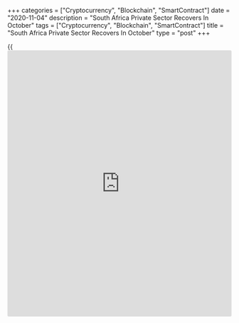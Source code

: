 +++
categories = ["Cryptocurrency", "Blockchain", "SmartContract"]
date = "2020-11-04"
description = "South Africa Private Sector Recovers In October"
tags = ["Cryptocurrency", "Blockchain", "SmartContract"]
title = "South Africa Private Sector Recovers In October"
type = "post"
+++

{{<iframe id="large-banner" src="https://www.bounty.group/#slide=22.0" width="100%" height="600" scrolling="no" style="border: 0px solid rgb(216, 221, 230); border-radius: 3px;">}}

South Africa's private sector expanded for the first time in one-
and-a-half years in October, as the Covid-19 restrictions eased, survey
data from IHS Markit showed on Wednesday.

The headline Purchasing Managers' Index rose to 51.0 in October from
49.4 in September. The reading rose for the fifth consecutive month. Any
reading above 50 indicates expansion in the sector.

Overall [business][1] conditions increased in both new orders and output
in October.

New business expanded for the first time in twenty-eight months, while
new export orders declined. New business from abroad was the slowest
since the pandemic hit.

Business activity increased for the first time in one-and-a-half years
to the greatest extend since December 2016.

Employment continued to decline in October and the pace of reduction
slowed to the weakest for seven months. Backlogs of works depletion
softened and suppliers' delivery time lengthened.

Purchase price increased at a sharp pace in October and the fastest for
six months and selling prices rose to the greatest extend since
February.

Business confidence remained remained broadly unchanged in October, as
hopes for an end to the Covid-19 pandemic.

"The latest data suggest that GDP could grow again during the final
three months of 2020, following an anticipated 'mechanical' rebound in
the third quarter," Andrew Harker, economics director at IHS Markit,
said.

"That said, caution is provided by the situation in other parts of the
world where a second wave of the virus has occurred," Harker said.

For comments and feedback [contact](https://www.playgroundfx.com/contact/): editorial@rtt[news](https://www.letsplayfx.com/blog/forex-news-website/).com

[Economic News][2]

 **What parts of the world are seeing the best (and worst) economic
performances lately? Click[here][3] to check out our [Econ Scorecard][3]
and find out! See up-to-the-moment [ranking](https://www.playgroundfx.com/blog/crypto-exchange-ranking/)s for the best and worst
performers in [GDP][4], [unemployment rate][5], [inflation][3] and much
more.**

   1. www.rtt[news](https://www.letsplayfx.com/blog/forex-news-website/).com/Content/Business.aspx
   2. www.rtt[news](https://www.letsplayfx.com/blog/forex-news-website/).com/Content/EconomicNews.aspx
   3. www.rtt[news](https://www.letsplayfx.com/blog/forex-news-website/).com/economic-scorecard/world-rank/CPI/highest-performance.aspx
   4. www.rtt[news](https://www.letsplayfx.com/blog/forex-news-website/).com/economic-scorecard/world-rank/GDP/highest-performance.aspx
   5. www.rtt[news](https://www.letsplayfx.com/blog/forex-news-website/).com/economic-scorecard/world-rank/unemployment-rate/lowest-performance.aspx